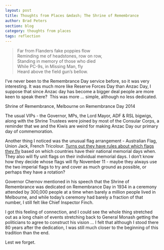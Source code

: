 ```yaml
---
layout: post
title: Thoughts from Places &mdash; The Shrine of Remembrance
author: Brad Peters
section: blog
category: thoughts from places
tags: reflection
---
```


>Far from Flanders fake poppies flow  
>Reminding me of headstones, row on row,  
>Standing in memory of those who died  
>While PC-9s, in Missing Man, fly  
>Heard above the field gun’s bellow.

I’ve never been to the Remembrance Day service before, so it was very interesting. It was much more like Reserve Forces Day than Anzac Day, I suppose that since Anzac day has become a bigger deal people are more keen to speak there?  This was more ... simple, although no less dedicated.

<div class="blog-image-right-land"
  <img src="/blog/assets/2014-11/shrine_poppies.jpg" alt="Shrine of Remembrance, Melbourne on Remembrance Day 2014" /></a>
  <p> Shrine of Remembrance, Melbourne on Remembrance Day 2014</p>
</div>

The usual VIPs - the Governor, MPs, the Lord Mayor, ADF &amp; RSL bigwigs, along with the Shrine Trustees were joined by most of the Consular Corps, a reminder that we and the Kiwis are weird for making Anzac Day our primary day of commemoration.

Another thing I noticed was the unusual flag arrangement - Australian Flag, Union Jack, French Tricolour. <a href="http://www.shrine.org.au/Remembrance/Flags-of-Remembrance" target="_blank">Turns out they have rules about which flags they fly</a> based on which countries have their national memorial days when. They also will fly unit flags on their individual memorial days. I don’t know how they decide whose flags will fly November 11 - maybe they always use the two imperial flags to try and cover as much ground as possible, or perhaps they have a rotation?

Governor Chernov mentioned in his speech that the Shrine of Remembrance was dedicated on Remembrance Day in 1934 in a ceremony attended by 300,000 people at a time when barely a million people lived in Melbourne, and while today’s ceremony had barely a fraction of that number, I still felt like Chief Inspector Finch.

I got this feeling of connection, and I could see the whole thing stretched out as a long chain of events stretching back to General Monash getting the politicians to agree to construct his vision ... I felt that although I stood there 80 years after the dedication, I was still much closer to the beginning of this tradition than the end.

Lest we forget.